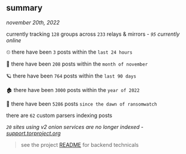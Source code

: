 
## summary
_november 20th, 2022_

currently tracking `128` groups across `233` relays & mirrors - _`95` currently online_

⏲ there have been `3` posts within the `last 24 hours`

🦈 there have been `208` posts within the `month of november`

🪐 there have been `764` posts within the `last 90 days`

🏚 there have been `3000` posts within the `year of 2022`

🦕 there have been `5286` posts `since the dawn of ransomwatch`

there are `62` custom parsers indexing posts

_`20` sites using v2 onion services are no longer indexed - [support.torproject.org](https://support.torproject.org/onionservices/v2-deprecation/)_

> see the project [README](https://github.com/joshhighet/ransomwatch#ransomwatch--) for backend technicals
